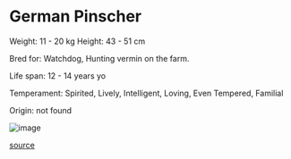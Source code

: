 # German Pinscher

Weight: 11 - 20 kg
Height: 43 - 51 cm

Bred for: Watchdog, Hunting vermin on the farm.

Life span: 12 - 14 years yo

Temperament: Spirited, Lively, Intelligent, Loving, Even Tempered, Familial

Origin: not found

![image](https://cdn2.thedogapi.com/images/B1u4zgqE7_1280.jpg)

[source](https://api.thedogapi.com/v1/breeds/114)
